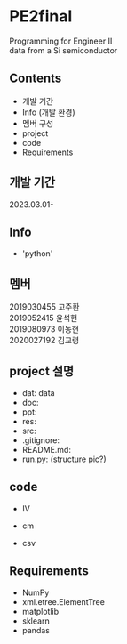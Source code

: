 # PE2final
Programming for Engineer Ⅱ   
data from a Si semiconductor

## Contents
- 개발 기간
- Info (개발 환경)
- 멤버 구성
- project
- code
- Requirements

## 개발 기간
2023.03.01-

## Info
- 'python'

## 멤버
2019030455 고주환   
2019052415 윤석현   
2019080973 이동현   
2020027192 김교령

## project 설명
- dat: data
- doc:
- ppt:
- res:
- src:
- .gitignore:
- README.md:
- run.py:
(structure pic?)

## code
- IV

- cm

- csv

## Requirements
- NumPy
- xml.etree.ElementTree
- matplotlib
- sklearn
- pandas
